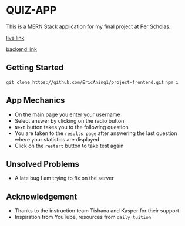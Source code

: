 # QUIZ-APP

This is a MERN Stack application for my final project at Per Scholas.

[live link](https://project-frontend-7oxf.onrender.com)

[backend link](https://project-backend-gx4h.onrender.com)

## Getting Started

`git clone https://github.com/EricAning1/project-frontend.git`
`npm i`

## App Mechanics

- On the main page you enter your username
- Select answer by clicking on the radio button
- `Next` button takes you to the following question
- You are taken to the `results page` after answering the last question where your statistics are displayed
- Click on the `restart` button to take test again

## Unsolved Problems

- A late bug I am trying to fix on the server

## Acknowledgement

- Thanks to the instruction team Tishana and Kasper for their support
- Inspiration from YouTube, resources from `daily tuition`
